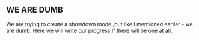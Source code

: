 WE ARE DUMB
-------------------------------------
We are trying to create a showdown mode ,but like I mentioned earlier - we are dumb. 
Here we will write our progress,If there will be one at all.
